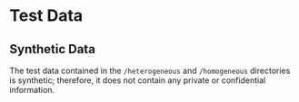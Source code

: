 # Test Data

## Synthetic Data

The test data contained in the `/heterogeneous` and `/homogeneous` directories is synthetic; therefore, it does not contain any private or confidential information.
